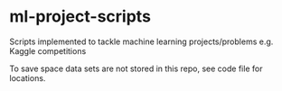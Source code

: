 # ml-project-scripts
Scripts implemented to tackle machine learning projects/problems e.g. Kaggle competitions

To save space data sets are not stored in this repo, see code file for locations.
